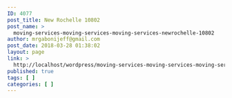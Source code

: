 ```yaml
---
ID: 4077
post_title: New Rochelle 10802
post_name: >
  moving-services-moving-services-moving-services-newrochelle-10802
author: mrgabonijeff@gmail.com
post_date: 2018-03-28 01:38:02
layout: page
link: >
  http://localhost/wordpress/moving-services-moving-services-moving-services-newrochelle-10802/
published: true
tags: [ ]
categories: [ ]
---
```

